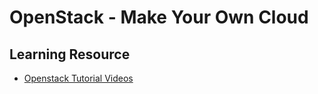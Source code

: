 # OpenStack - Make Your Own Cloud


## Learning Resource
* [Openstack Tutorial Videos](https://www.youtube.com/playlist?list=PL9ooVrP1hQOEjZVLsNmAd0B0T6yCXPEN6)
